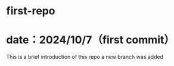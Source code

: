 # first-repo
# date：2024/10/7（first commit）
This is a brief introduction of this repo
a new branch was added